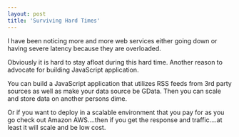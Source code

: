 ```yaml
---
layout: post
title: 'Surviving Hard Times'
---
```

I have been noticing more and more web services either going down or having severe latency because they are overloaded.

Obviously it is hard to stay afloat during this hard time.   Another reason to advocate for building JavaScript application.   

You can build a JavaScript application that utilizes RSS feeds from 3rd party sources as well as make your data source be GData.  Then you can scale and store data on another persons dime.

Or if you want to deploy in a scalable environment that you pay for as you go check out Amazon AWS....then if you get the response and traffic....at least it will scale and be low cost.